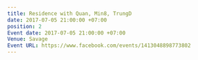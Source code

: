 ```yaml
---
title: Residence with Quan, Min8, TrungD
date: 2017-07-05 21:00:00 +07:00
position: 2
Event date: 2017-07-05 21:00:00 +07:00
Venue: Savage
Event URL: https://www.facebook.com/events/1413048898773802
---
```


